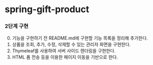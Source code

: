 # spring-gift-product

### 2단계 구현

0. 기능을 구현하기 전 README.md에 구현할 기능 목록을 정리해 추가한다.
1. 상품을 조회, 추가, 수정, 삭제할 수 있는 관리자 화면을 구현한다.
2. Thymeleaf를 사용하여 서버 사이드 렌더링을 구현한다.
3. HTML 폼 전송 등을 이용한 페이지 이동을 기반으로 한다.